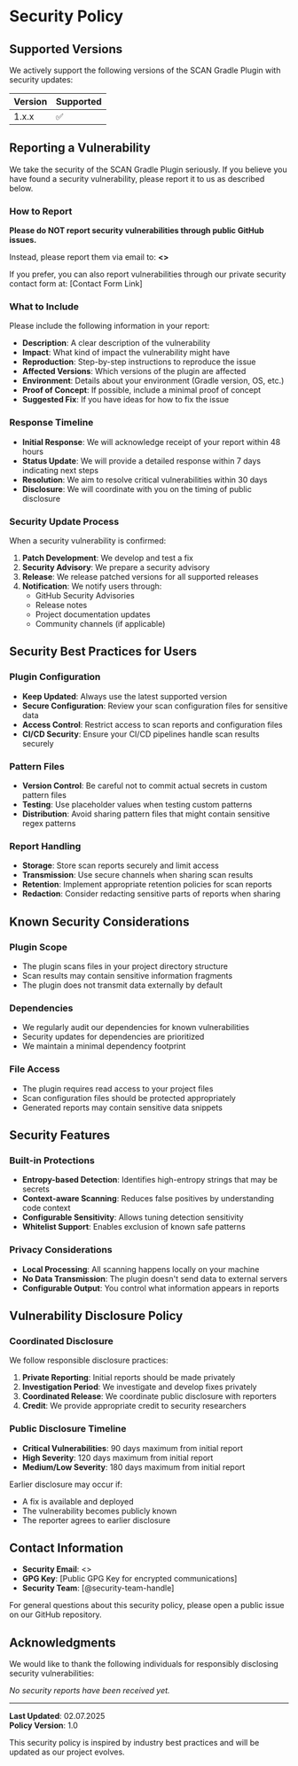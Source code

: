 # Security Policy

## Supported Versions

We actively support the following versions of the SCAN Gradle Plugin with security updates:

| Version | Supported          |
| ------- | ------------------ |
| 1.x.x   | :white_check_mark: |

## Reporting a Vulnerability

We take the security of the SCAN Gradle Plugin seriously. If you believe you have found a security vulnerability, please report it to us as described below.

### How to Report

**Please do NOT report security vulnerabilities through public GitHub issues.**

Instead, please report them via email to: **<>**

If you prefer, you can also report vulnerabilities through our private security contact form at: [Contact Form Link]

### What to Include

Please include the following information in your report:

- **Description**: A clear description of the vulnerability
- **Impact**: What kind of impact the vulnerability might have
- **Reproduction**: Step-by-step instructions to reproduce the issue
- **Affected Versions**: Which versions of the plugin are affected
- **Environment**: Details about your environment (Gradle version, OS, etc.)
- **Proof of Concept**: If possible, include a minimal proof of concept
- **Suggested Fix**: If you have ideas for how to fix the issue

### Response Timeline

- **Initial Response**: We will acknowledge receipt of your report within 48 hours
- **Status Update**: We will provide a detailed response within 7 days indicating next steps
- **Resolution**: We aim to resolve critical vulnerabilities within 30 days
- **Disclosure**: We will coordinate with you on the timing of public disclosure

### Security Update Process

When a security vulnerability is confirmed:

1. **Patch Development**: We develop and test a fix
2. **Security Advisory**: We prepare a security advisory
3. **Release**: We release patched versions for all supported releases
4. **Notification**: We notify users through:
   - GitHub Security Advisories
   - Release notes
   - Project documentation updates
   - Community channels (if applicable)

## Security Best Practices for Users

### Plugin Configuration

- **Keep Updated**: Always use the latest supported version
- **Secure Configuration**: Review your scan configuration files for sensitive data
- **Access Control**: Restrict access to scan reports and configuration files
- **CI/CD Security**: Ensure your CI/CD pipelines handle scan results securely

### Pattern Files

- **Version Control**: Be careful not to commit actual secrets in custom pattern files
- **Testing**: Use placeholder values when testing custom patterns
- **Distribution**: Avoid sharing pattern files that might contain sensitive regex patterns

### Report Handling

- **Storage**: Store scan reports securely and limit access
- **Transmission**: Use secure channels when sharing scan results
- **Retention**: Implement appropriate retention policies for scan reports
- **Redaction**: Consider redacting sensitive parts of reports when sharing

## Known Security Considerations

### Plugin Scope

- The plugin scans files in your project directory structure
- Scan results may contain sensitive information fragments
- The plugin does not transmit data externally by default

### Dependencies

- We regularly audit our dependencies for known vulnerabilities
- Security updates for dependencies are prioritized
- We maintain a minimal dependency footprint

### File Access

- The plugin requires read access to your project files
- Scan configuration files should be protected appropriately
- Generated reports may contain sensitive data snippets

## Security Features

### Built-in Protections

- **Entropy-based Detection**: Identifies high-entropy strings that may be secrets
- **Context-aware Scanning**: Reduces false positives by understanding code context
- **Configurable Sensitivity**: Allows tuning detection sensitivity
- **Whitelist Support**: Enables exclusion of known safe patterns

### Privacy Considerations

- **Local Processing**: All scanning happens locally on your machine
- **No Data Transmission**: The plugin doesn't send data to external servers
- **Configurable Output**: You control what information appears in reports

## Vulnerability Disclosure Policy

### Coordinated Disclosure

We follow responsible disclosure practices:

1. **Private Reporting**: Initial reports should be made privately
2. **Investigation Period**: We investigate and develop fixes privately
3. **Coordinated Release**: We coordinate public disclosure with reporters
4. **Credit**: We provide appropriate credit to security researchers

### Public Disclosure Timeline

- **Critical Vulnerabilities**: 90 days maximum from initial report
- **High Severity**: 120 days maximum from initial report
- **Medium/Low Severity**: 180 days maximum from initial report

Earlier disclosure may occur if:

- A fix is available and deployed
- The vulnerability becomes publicly known
- The reporter agrees to earlier disclosure

## Contact Information

- **Security Email**: <>
- **GPG Key**: [Public GPG Key for encrypted communications]
- **Security Team**: [@security-team-handle]

For general questions about this security policy, please open a public issue on our GitHub repository.

## Acknowledgments

We would like to thank the following individuals for responsibly disclosing security vulnerabilities:

<!-- This section will be updated as we receive and address security reports -->

*No security reports have been received yet.*

---

**Last Updated**: 02.07.2025  
**Policy Version**: 1.0

This security policy is inspired by industry best practices and will be updated as our project evolves.
